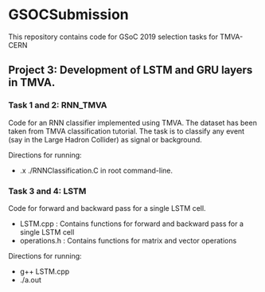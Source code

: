 # GSOCSubmission

This repository contains code for GSoC 2019 selection tasks for TMVA-CERN 

##  Project 3: Development of LSTM and GRU layers in TMVA.


### Task 1 and 2: RNN_TMVA

Code for an RNN classifier implemented using TMVA. The dataset has been taken from TMVA classification tutorial. The task is to classify any event (say in the Large Hadron Collider) as signal or background.

Directions for running: 

* .x ./RNNClassification.C in root command-line.



### Task 3 and 4: LSTM

Code for forward and backward pass for a single LSTM cell. 

* LSTM.cpp     :   Contains functions for forward and backward pass for a single LSTM cell
* operations.h :   Contains functions for matrix and vector operations 

Directions for running:

* g++ LSTM.cpp
* ./a.out
